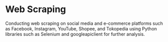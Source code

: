 # Web Scraping
 
Conducting web scraping on social media and e-commerce platforms such as Facebook, Instagram, YouTube, Shopee, and Tokopedia using Python libraries such as Selenium and googleapiclient for further analysis.
